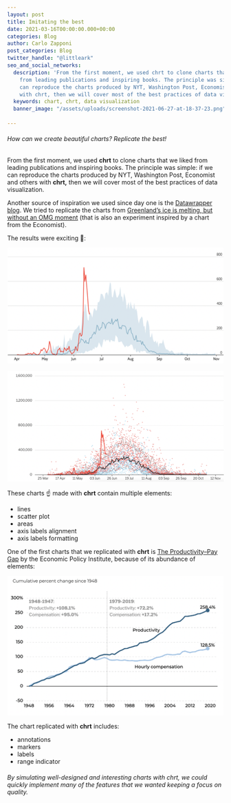 ```yaml
---
layout: post
title: Imitating the best
date: 2021-03-16T00:00:00.000+00:00
categories: Blog
author: Carlo Zapponi
post_categories: Blog
twitter_handle: "@littleark"
seo_and_social_networks:
  description: 'From the first moment, we used chrt to clone charts that we liked
    from leading publications and inspiring books. The principle was simple: if we
    can reproduce the charts produced by NYT, Washington Post, Economist and others
    with chrt, then we will cover most of the best practices of data visualization.'
  keywords: chart, chrt, data visualization
  banner_image: "/assets/uploads/screenshot-2021-06-27-at-18-37-23.png"

---
```

###### How can we create beautiful charts? Replicate the best!

From the first moment, we used **chrt** to clone charts that we liked from leading publications and inspiring books. The principle was simple: if we can reproduce the charts produced by NYT, Washington Post, Economist and others with **chrt,** then we will cover most of the best practices of data visualization.

Another source of inspiration we used since day one is the [Datawrapper blog](https://blog.datawrapper.de/). We tried to replicate the charts from [Greenland’s ice is melting, but without an OMG moment](https://blog.datawrapper.de/weekly-chart-greenland-ice-melting-global-warming-2019/) (that is also an experiment inspired by a chart from the Economist).

The results were exciting 🎊:

![](/assets/uploads/screenshot-2021-06-27-at-18-04-26.png)

![](/assets/uploads/screenshot-2021-06-27-at-18-06-51.png)

These charts ☝️ made with **chrt** contain multiple elements:

* lines
* scatter plot
* areas
* axis labels alignment
* axis labels formatting

One of the first charts that we replicated with **chrt** is [The Productivity–Pay Gap](https://www.epi.org/productivity-pay-gap/) by the Economic Policy Institute, because of its abundance of elements:

![](/assets/uploads/screenshot-2021-06-27-at-18-46-55.png)

The chart replicated with **chrt** includes:

* annotations
* markers
* labels
* range indicator

###### By simulating well-designed and interesting charts with chrt, we could quickly implement many of the features that we wanted keeping a focus on quality.